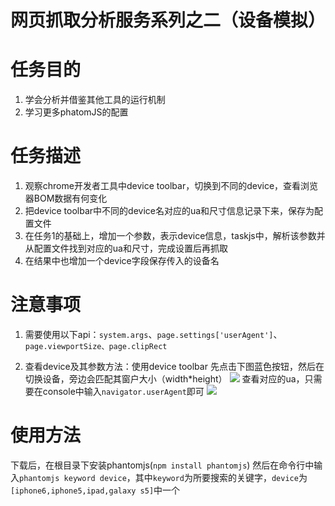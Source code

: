 # 网页抓取分析服务系列之二（设备模拟）
# 任务目的
1. 学会分析并借鉴其他工具的运行机制
2. 学习更多phatomJS的配置

# 任务描述
1. 观察chrome开发者工具中device toolbar，切换到不同的device，查看浏览器BOM数据有何变化
2. 把device toolbar中不同的device名对应的ua和尺寸信息记录下来，保存为配置文件
3. 在任务1的基础上，增加一个参数，表示device信息，taskjs中，解析该参数并从配置文件找到对应的ua和尺寸，完成设置后再抓取
4. 在结果中也增加一个device字段保存传入的设备名

# 注意事项
1. 需要使用以下api：`system.args`、`page.settings['userAgent']`、`page.viewportSize、page.clipRect`

2. 查看device及其参数方法：使用device toolbar
先点击下图蓝色按钮，然后在切换设备，旁边会匹配其窗户大小（width*height）
![](http://i.imgur.com/jKgp5Vx.jpg)
查看对应的ua，只需要在console中输入`navigator.userAgent`即可
![](http://i.imgur.com/Zm3JS8b.jpg)
# 使用方法
下载后，在根目录下安装phantomjs(`npm install phantomjs`)
然后在命令行中输入`phantomjs keyword device`，其中`keyword`为所要搜索的关键字，`device`为``[iphone6,iphone5,ipad,galaxy s5]``中一个
